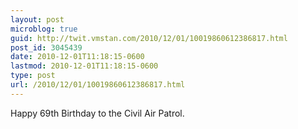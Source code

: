 ```yaml
---
layout: post
microblog: true
guid: http://twit.vmstan.com/2010/12/01/10019860612386817.html
post_id: 3045439
date: 2010-12-01T11:18:15-0600
lastmod: 2010-12-01T11:18:15-0600
type: post
url: /2010/12/01/10019860612386817.html
---
```

Happy 69th Birthday to the Civil Air Patrol.
